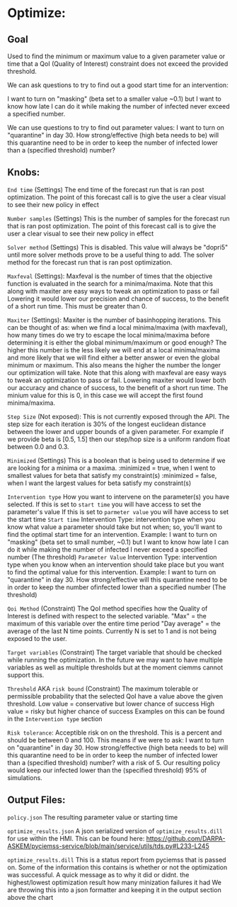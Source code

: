 # Optimize:
## Goal
Used to find the minimum or maximum value to a given parameter value or time that a QoI (Quality of Interest) constraint does not exceed the provided threshold.

We can ask questions to try to find out a good start time for an intervention:

I want to turn on "masking" (beta set to a smaller value ~0.1) 
but I want to know how late I can do it while making the number of infected never exceed a specified number.

We can use questions to try to find out parameter values:
I want to turn on "quarantine" in day 30. How strong/effective (high beta needs to be) will this quarantine need to be in order to keep the number of infected lower than a (specified threshold) number?

## Knobs:
`End time` (Settings)
    The end time of the forecast run that is ran post optimization.
    The point of this forecast call is to give the user a clear visual to see their new policy in effect

`Number samples` (Settings)
    This is the number of samples for the forecast run that is ran post optimization.
    The point of this forecast call is to give the user a clear visual to see their new policy in effect

`Solver method` (Settings)
    This is disabled. This value will always be "dopri5" until more solver methods prove to be a useful thing to add.
    The solver method for the forecast run that is ran post optimization.

`Maxfeval` (Settings):
    Maxfeval is the number of times that the objective function is evaluated in the search for a minima/maxima.
    Note that this along with maxiter are easy ways to tweak an optimization to pass or fail
    Lowering it would lower our precision and chance of success, to the benefit of a short run time.
    This must be greater than 0.

`Maxiter` (Settings):
    Maxiter is the number of basinhopping iterations.
    This can be thought of as: when we find a local minima/maxima (with maxfeval), how many times do we try to escape the local minima/maxima before determining it is either the global minimum/maximum or good enough? 
    The higher this number is the less likely we will end at a local minima/maxima and more likely that we will find either a better answer or even the global minimum or maximum.
    This also means the higher the number the longer our optimization will take.
    Note that this along with maxfeval are easy ways to tweak an optimization to pass or fail.
    Lowering maxiter would lower both our accuracy and chance of success, to the benefit of a short run time.
    The minium value for this is 0, in this case we will accept the first found minima/maxima.

`Step Size` (Not exposed):
    This is not currently exposed through the API.
    The step size for each iteration is 30% of the longest euclidean distance between the lower and upper bounds of a given parameter.
    For example if we provide beta is [0.5, 1.5] then our step/hop size is a uniform random float between 0.0 and 0.3.

`Minimized` (Settings)
    This is a boolean that is being used to determine if we are looking for a minima or a maxima.
    :minimized = true, when I went to smallest values for beta that satisfy my constraint(s)
    :minimized = false, when I want the largest values for beta satisfy my constraint(s)

`Intervention type`
    How you want to intervene on the parameter(s) you have selected.
    If this is set to `start time` you will have access to set the parameter's value
    If this is set to `parmeter value` you will have access to set the start time
    `Start time` Intervention Type:
        intervention type when you know what value a parameter should take but not when; 
        so, you'll want to find the optimal start time for an intervention.
            Example: 
            I want to turn on "masking" (beta set to small number, ~0.1) 
            but I want to know how late I can do it while making the number of infected I never exceed a
            specified number (The threshold)
    `Parameter Value` Intervention Type:
        intervention type when you know when an intervention should take place but 
        you want to find the optimal value for this intervention.
            Example:
            I want to turn on "quarantine" in day 30.
            How strong/effective will this quarantine need to be in order to keep the number ofinfected lower than a specified number (The threshold)

`Qoi Method` (Constraint)
    The QoI method specifies how the Quality of Interest is defined with respect to the selected variable.
    "Max" = the maximum of this variable over the entire time period
    "Day average" = the average of the last N time points. Currently N is set to 1 and is not being exposed to the user. 

`Target variables` (Constraint)
    The target variable that should be checked while running the optimization.
	In the future we may want to have multiple variables as well as multiple thresholds but at the moment ciemms cannot support this.

`Threshold` AKA `risk bound` (Constraint)
    The maximum tolerable or permissible probability that the selected QoI have a value above the given threshold.
    Low value = conservative but lower chance of success
    High value = risky but higher chance of success
    Examples on this can be found in the `Intervention type` section

`Risk tolerance`:
    Acceptible risk on on the threshold. This is a percent and should be between 0 and 100.
    This means if we were to ask: 
    I want to turn on "quarantine" in day 30. How strong/effective (high beta needs to be) will this quarantine need to be in order to keep the number of infected lower than a (specified threshold) number? with a risk of 5.
    Our resulting policy would keep our infected lower than the (specified threshold) 95% of simulations.


## Output Files:
`policy.json` 
    The resulting parameter value or starting time 

`optimize_results.json`
    A json serialized version of `optimize_results.dill` for use within the HMI.
    This can be found here: https://github.com/DARPA-ASKEM/pyciemss-service/blob/main/service/utils/tds.py#L233-L245

`optimize_results.dill`
    This is a status report from pyciemss that is passed on.
    Some of the information this contains is 
    whether or not the optimization was successful.
    A quick message as to why it did or didnt.
    the highest/lowest optimization result
    how many minization failures it had
    We are throwing this into a json formatter and keeping it in the output section above the chart

